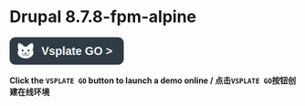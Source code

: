 # Drupal 8.7.8-fpm-alpine

<a href="https://www.vsplate.com/?docker-compose=https://github.com/vsplate/dcenvs/drupal/8.7.8-fpm-alpine"><img alt="VSPLATE GO" src="https://raw.githubusercontent.com/vsplate/images/master/vsgo_btn.png" width="200px"></a>

**Click the `VSPLATE GO` button to launch a demo online / 点击`VSPLATE GO`按钮创建在线环境**
